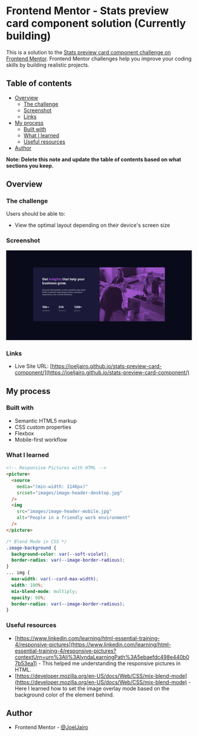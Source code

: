 # Frontend Mentor - Stats preview card component solution (Currently building)

This is a solution to the [Stats preview card component challenge on Frontend Mentor](https://www.frontendmentor.io/challenges/stats-preview-card-component-8JqbgoU62). Frontend Mentor challenges help you improve your coding skills by building realistic projects.

## Table of contents

- [Overview](#overview)
  - [The challenge](#the-challenge)
  - [Screenshot](#screenshot)
  - [Links](#links)
- [My process](#my-process)
  - [Built with](#built-with)
  - [What I learned](#what-i-learned)
  - [Useful resources](#useful-resources)
- [Author](#author)

**Note: Delete this note and update the table of contents based on what sections you keep.**

## Overview

### The challenge

Users should be able to:

- View the optimal layout depending on their device's screen size

### Screenshot

![](./screenshot.png)

### Links

- Live Site URL: [https://joeljairo.github.io/stats-preview-card-component/](https://joeljairo.github.io/stats-preview-card-component/)

## My process

### Built with

- Semantic HTML5 markup
- CSS custom properties
- Flexbox
- Mobile-first workflow

### What I learned

```html
<!-- Responsive Pictures with HTML -->
<picture>
  <source
    media="(min-width: 1146px)"
    srcset="images/image-header-desktop.jpg"
  />
  <img
    src="images/image-header-mobile.jpg"
    alt="People in a friendly work environment"
  />
</picture>
```

```css
/* Blend Mode in CSS */
.image-background {
  background-color: var(--soft-violet);
  border-radius: var(--image-border-radious);
}
... img {
  max-width: var(--card-max-width);
  width: 100%;
  mix-blend-mode: multiply;
  opacity: 80%;
  border-radius: var(--image-border-radious);
}
```

### Useful resources

- [https://www.linkedin.com/learning/html-essential-training-4/responsive-pictures](https://www.linkedin.com/learning/html-essential-training-4/responsive-pictures?contextUrn=urn%3Ali%3AlyndaLearningPath%3A5ebaefdc498e440b07b53ea1) - This helped me understanding the responsive pictures in HTML.
- [https://developer.mozilla.org/en-US/docs/Web/CSS/mix-blend-mode](https://developer.mozilla.org/en-US/docs/Web/CSS/mix-blend-mode) - Here I learned how to set the image overlay mode based on the background color of the element behind.

## Author

- Frontend Mentor - [@JoelJairo](https://www.frontendmentor.io/profile/JoelJairo)
